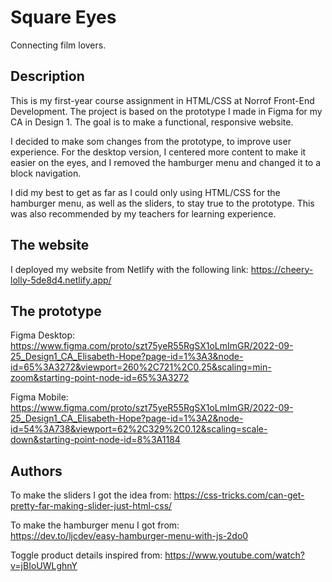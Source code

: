 # Square Eyes

Connecting film lovers.

## Description

This is my first-year course assignment in HTML/CSS at Norrof Front-End Development.
The project is based on the prototype I made in Figma for my CA in Design 1.
The goal is to make a functional, responsive website.

I decided to make som changes from the prototype, to improve user experience. For the desktop version, I centered more content to make it easier on the eyes, and I removed the hamburger menu and changed it to a block navigation.

I did my best to get as far as I could only using HTML/CSS for the hamburger menu, as well as the sliders,
to stay true to the prototype. This was also recommended by my teachers for learning experience.

## The website

I deployed my website from Netlify with the following link:
https://cheery-lolly-5de8d4.netlify.app/

## The prototype

Figma Desktop: https://www.figma.com/proto/szt75yeR55RgSX1oLmImGR/2022-09-25_Design1_CA_Elisabeth-Hope?page-id=1%3A3&node-id=65%3A3272&viewport=260%2C721%2C0.25&scaling=min-zoom&starting-point-node-id=65%3A3272

Figma Mobile: https://www.figma.com/proto/szt75yeR55RgSX1oLmImGR/2022-09-25_Design1_CA_Elisabeth-Hope?page-id=1%3A2&node-id=54%3A738&viewport=62%2C329%2C0.12&scaling=scale-down&starting-point-node-id=8%3A1184

## Authors

To make the sliders I got the idea from:
https://css-tricks.com/can-get-pretty-far-making-slider-just-html-css/

To make the hamburger menu I got from:  
https://dev.to/ljcdev/easy-hamburger-menu-with-js-2do0

Toggle product details inspired from:
https://www.youtube.com/watch?v=jBIoUWLghnY
